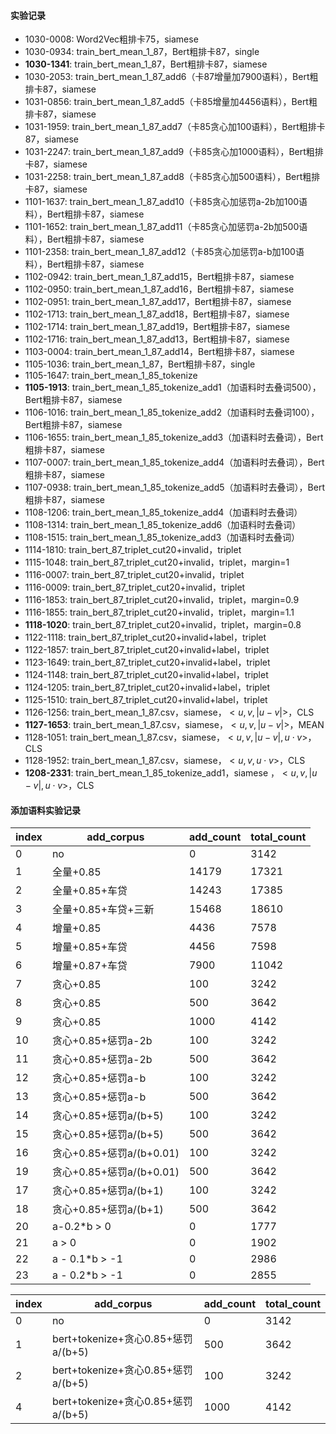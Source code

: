 #### 实验记录

+ 1030-0008: Word2Vec粗排卡75，siamese
+ 1030-0934: train_bert_mean_1_87，Bert粗排卡87，single
+ **1030-1341**: train_bert_mean_1_87，Bert粗排卡87，siamese
+ 1030-2053: train_bert_mean_1_87_add6（卡87增量加7900语料），Bert粗排卡87，siamese
+ 1031-0856: train_bert_mean_1_87_add5（卡85增量加4456语料），Bert粗排卡87，siamese
+ 1031-1959: train_bert_mean_1_87_add7（卡85贪心加100语料），Bert粗排卡87，siamese
+ 1031-2247: train_bert_mean_1_87_add9（卡85贪心加1000语料），Bert粗排卡87，siamese
+ 1031-2258: train_bert_mean_1_87_add8（卡85贪心加500语料），Bert粗排卡87，siamese
+ 1101-1637: train_bert_mean_1_87_add10（卡85贪心加惩罚a-2b加100语料），Bert粗排卡87，siamese
+ 1101-1652: train_bert_mean_1_87_add11（卡85贪心加惩罚a-2b加500语料），Bert粗排卡87，siamese
+ 1101-2358: train_bert_mean_1_87_add12（卡85贪心加惩罚a-b加100语料），Bert粗排卡87，siamese
+ 1102-0942: train_bert_mean_1_87_add15，Bert粗排卡87，siamese
+ 1102-0950: train_bert_mean_1_87_add16，Bert粗排卡87，siamese
+ 1102-0951: train_bert_mean_1_87_add17，Bert粗排卡87，siamese
+ 1102-1713: train_bert_mean_1_87_add18，Bert粗排卡87，siamese
+ 1102-1714: train_bert_mean_1_87_add19，Bert粗排卡87，siamese
+ 1102-1716: train_bert_mean_1_87_add13，Bert粗排卡87，siamese
+ 1103-0004: train_bert_mean_1_87_add14，Bert粗排卡87，siamese
+ 1105-1036: train_bert_mean_1_87，Bert粗排卡87，single
+ 1105-1647: train_bert_mean_1_85_tokenize
+ **1105-1913**: train_bert_mean_1_85_tokenize_add1（加语料时去叠词500），Bert粗排卡87，siamese
+ 1106-1016: train_bert_mean_1_85_tokenize_add2（加语料时去叠词100），Bert粗排卡87，siamese
+ 1106-1655: train_bert_mean_1_85_tokenize_add3（加语料时去叠词），Bert粗排卡87，siamese
+ 1107-0007: train_bert_mean_1_85_tokenize_add4（加语料时去叠词），Bert粗排卡87，siamese
+ 1107-0938: train_bert_mean_1_85_tokenize_add5（加语料时去叠词），Bert粗排卡87，siamese
+ 1108-1206: train_bert_mean_1_85_tokenize_add4（加语料时去叠词）
+ 1108-1314: train_bert_mean_1_85_tokenize_add6（加语料时去叠词）
+ 1108-1515: train_bert_mean_1_85_tokenize_add3（加语料时去叠词）
+ 1114-1810: train_bert_87_triplet_cut20+invalid，triplet
+ 1115-1048: train_bert_87_triplet_cut20+invalid，triplet，margin=1
+ 1116-0007: train_bert_87_triplet_cut20+invalid，triplet
+ 1116-0009: train_bert_87_triplet_cut20+invalid，triplet
+ 1116-1853: train_bert_87_triplet_cut20+invalid，triplet，margin=0.9
+ 1116-1855: train_bert_87_triplet_cut20+invalid，triplet，margin=1.1
+ **1118-1020**: train_bert_87_triplet_cut20+invalid，triplet，margin=0.8
+ 1122-1118: train_bert_87_triplet_cut20+invalid+label，triplet
+ 1122-1857: train_bert_87_triplet_cut20+invalid+label，triplet
+ 1123-1649: train_bert_87_triplet_cut20+invalid+label，triplet
+ 1124-1148: train_bert_87_triplet_cut20+invalid+label，triplet 
+ 1124-1205: train_bert_87_triplet_cut20+invalid+label，triplet 
+ 1125-1510: train_bert_87_triplet_cut20+invalid+label，triplet 
+ 1126-1256: train_bert_mean_1_87.csv，siamese，$<u,v,|u-v|>$，CLS
+ **1127-1653**: train_bert_mean_1_87.csv，siamese，$<u,v,|u-v|>$，MEAN
+ 1128-1051: train_bert_mean_1_87.csv，siamese，$<u,v,|u-v|,u\cdot v>$，CLS
+ 1128-1952: train_bert_mean_1_87.csv，siamese，$<u,v,u\cdot v>$，CLS
+ **1208-2331**: train_bert_mean_1_85_tokenize_add1，siamese ，$<u,v,|u-v|,u\cdot v>$，CLS



#### 添加语料实验记录

| index | add_corpus               | add_count | total_count |
| ----- | ------------------------ | --------- | ----------- |
| 0     | no                       | 0         | 3142        |
| 1     | 全量+0.85                | 14179     | 17321       |
| 2     | 全量+0.85+车贷           | 14243     | 17385       |
| 3     | 全量+0.85+车贷+三新      | 15468     | 18610       |
| 4     | 增量+0.85                | 4436      | 7578        |
| 5     | 增量+0.85+车贷           | 4456      | 7598        |
| 6     | 增量+0.87+车贷           | 7900      | 11042       |
| 7     | 贪心+0.85                | 100       | 3242        |
| 8     | 贪心+0.85                | 500       | 3642        |
| 9     | 贪心+0.85                | 1000      | 4142        |
| 10    | 贪心+0.85+惩罚a-2b       | 100       | 3242        |
| 11    | 贪心+0.85+惩罚a-2b       | 500       | 3642        |
| 12    | 贪心+0.85+惩罚a-b        | 100       | 3242        |
| 13    | 贪心+0.85+惩罚a-b        | 500       | 3642        |
| 14    | 贪心+0.85+惩罚a/(b+5)    | 100       | 3242        |
| 15    | 贪心+0.85+惩罚a/(b+5)    | 500       | 3642        |
| 16    | 贪心+0.85+惩罚a/(b+0.01) | 100       | 3242        |
| 19    | 贪心+0.85+惩罚a/(b+0.01) | 500       | 3642        |
| 17    | 贪心+0.85+惩罚a/(b+1)    | 100       | 3242        |
| 18    | 贪心+0.85+惩罚a/(b+1)    | 500       | 3642        |
| 20    | a-0.2*b > 0              | 0         | 1777        |
| 21    | a > 0                    | 0         | 1902        |
| 22    | a - 0.1*b > -1           | 0         | 2986        |
| 23    | a - 0.2*b > -1           | 0         | 2855        |

| index | add_corpus                         | add_count | total_count |
| ----- | ---------------------------------- | --------- | ----------- |
| 0     | no                                 | 0         | 3142        |
| 1     | bert+tokenize+贪心0.85+惩罚a/(b+5) | 500       | 3642        |
| 2     | bert+tokenize+贪心0.85+惩罚a/(b+5) | 100       | 3242        |
| 4     | bert+tokenize+贪心0.85+惩罚a/(b+5) | 1000      | 4142        |